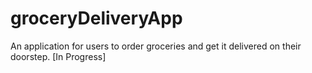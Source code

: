 # groceryDeliveryApp
An application for users to order groceries and get it delivered on their doorstep. [In Progress]
